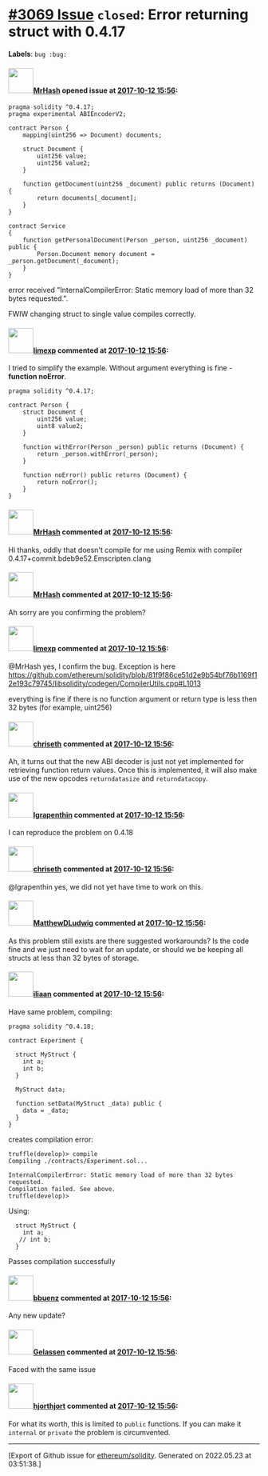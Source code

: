 # [\#3069 Issue](https://github.com/ethereum/solidity/issues/3069) `closed`: Error returning struct with 0.4.17
**Labels**: `bug :bug:`


#### <img src="https://avatars.githubusercontent.com/u/390925?u=45e176b955c935484b44ff4e7842ecdc819bb904&v=4" width="50">[MrHash](https://github.com/MrHash) opened issue at [2017-10-12 15:56](https://github.com/ethereum/solidity/issues/3069):

```
pragma solidity ^0.4.17;
pragma experimental ABIEncoderV2;

contract Person {
    mapping(uint256 => Document) documents;
    
    struct Document {
        uint256 value;
        uint256 value2;
    }
    
    function getDocument(uint256 _document) public returns (Document) {
        return documents[_document];
    }
}

contract Service
{
    function getPersonalDocument(Person _person, uint256 _document) public {
        Person.Document memory document = _person.getDocument(_document);
    }
}
```

error received "InternalCompilerError: Static memory load of more than 32 bytes requested.".

FWIW changing struct to single value compiles correctly.

#### <img src="https://avatars.githubusercontent.com/u/19608867?v=4" width="50">[limexp](https://github.com/limexp) commented at [2017-10-12 15:56](https://github.com/ethereum/solidity/issues/3069#issuecomment-336244899):

I tried to simplify the example. 
Without argument everything is fine - **function noError**. 

```
pragma solidity ^0.4.17;

contract Person {
    struct Document {
        uint256 value;
        uint8 value2;
    }
    
    function withError(Person _person) public returns (Document) {
        return _person.withError(_person);
    }
	
    function noError() public returns (Document) {
        return noError();
    }
}
```

#### <img src="https://avatars.githubusercontent.com/u/390925?u=45e176b955c935484b44ff4e7842ecdc819bb904&v=4" width="50">[MrHash](https://github.com/MrHash) commented at [2017-10-12 15:56](https://github.com/ethereum/solidity/issues/3069#issuecomment-336246955):

Hi thanks, oddly that doesn't compile for me using Remix with compiler 0.4.17+commit.bdeb9e52.Emscripten.clang

#### <img src="https://avatars.githubusercontent.com/u/390925?u=45e176b955c935484b44ff4e7842ecdc819bb904&v=4" width="50">[MrHash](https://github.com/MrHash) commented at [2017-10-12 15:56](https://github.com/ethereum/solidity/issues/3069#issuecomment-336247460):

Ah sorry are you confirming the problem?

#### <img src="https://avatars.githubusercontent.com/u/19608867?v=4" width="50">[limexp](https://github.com/limexp) commented at [2017-10-12 15:56](https://github.com/ethereum/solidity/issues/3069#issuecomment-336250173):

@MrHash 
yes, I confirm the bug. Exception is here https://github.com/ethereum/solidity/blob/81f9f86ce51d2e9b54bf76b1169f12e193c79745/libsolidity/codegen/CompilerUtils.cpp#L1013

everything is fine if there is no function argument or return type is less then 32 bytes (for example, uint256)

#### <img src="https://avatars.githubusercontent.com/u/9073706?v=4" width="50">[chriseth](https://github.com/chriseth) commented at [2017-10-12 15:56](https://github.com/ethereum/solidity/issues/3069#issuecomment-336397599):

Ah, it turns out that the new ABI decoder is just not yet implemented for retrieving function return values. Once this is implemented, it will also make use of the new opcodes `returndatasize` and `returndatacopy`.

#### <img src="https://avatars.githubusercontent.com/u/5165308?v=4" width="50">[lgrapenthin](https://github.com/lgrapenthin) commented at [2017-10-12 15:56](https://github.com/ethereum/solidity/issues/3069#issuecomment-338171033):

I can reproduce the problem on 0.4.18

#### <img src="https://avatars.githubusercontent.com/u/9073706?v=4" width="50">[chriseth](https://github.com/chriseth) commented at [2017-10-12 15:56](https://github.com/ethereum/solidity/issues/3069#issuecomment-338171191):

@lgrapenthin yes, we did not yet have time to work on this.

#### <img src="https://avatars.githubusercontent.com/u/6557206?u=506f4c6b17549c5b39edb663907477c610ccfaf4&v=4" width="50">[MatthewDLudwig](https://github.com/MatthewDLudwig) commented at [2017-10-12 15:56](https://github.com/ethereum/solidity/issues/3069#issuecomment-342366086):

As this problem still exists are there suggested workarounds?  Is the code fine and we just need to wait for an update, or should we be keeping all structs at less than 32 bytes of storage.

#### <img src="https://avatars.githubusercontent.com/u/6832327?v=4" width="50">[iliaan](https://github.com/iliaan) commented at [2017-10-12 15:56](https://github.com/ethereum/solidity/issues/3069#issuecomment-347259031):

Have same problem, compiling:
```
pragma solidity ^0.4.18;

contract Experiment {

  struct MyStruct {
    int a;
    int b;
  }

  MyStruct data;

  function setData(MyStruct _data) public {
    data = _data;
  }
}
```
creates compilation error:
```
truffle(develop)> compile
Compiling ./contracts/Experiment.sol...

InternalCompilerError: Static memory load of more than 32 bytes requested.
Compilation failed. See above.
truffle(develop)>
```
Using:
```
  struct MyStruct {
    int a;
   // int b;
  }
```
Passes compilation successfully

#### <img src="https://avatars.githubusercontent.com/u/1804397?v=4" width="50">[bbuenz](https://github.com/bbuenz) commented at [2017-10-12 15:56](https://github.com/ethereum/solidity/issues/3069#issuecomment-347405756):

Any new update?

#### <img src="https://avatars.githubusercontent.com/u/426382?v=4" width="50">[Gelassen](https://github.com/Gelassen) commented at [2017-10-12 15:56](https://github.com/ethereum/solidity/issues/3069#issuecomment-350146913):

Faced with the same issue

#### <img src="https://avatars.githubusercontent.com/u/8545447?u=42da77e4f054f392bdedd12d40211b002456cbcc&v=4" width="50">[hjorthjort](https://github.com/hjorthjort) commented at [2017-10-12 15:56](https://github.com/ethereum/solidity/issues/3069#issuecomment-374956778):

For what its worth, this is limited to `public` functions. If you can make it `internal` or `private` the problem is circumvented.


-------------------------------------------------------------------------------



[Export of Github issue for [ethereum/solidity](https://github.com/ethereum/solidity). Generated on 2022.05.23 at 03:51:38.]
